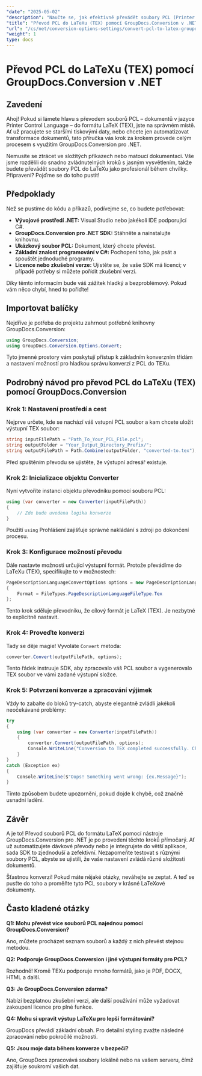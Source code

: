 ```yaml
---
"date": "2025-05-02"
"description": "Naučte se, jak efektivně převádět soubory PCL (Printer Command Language) do LaTeXu (TEX) pomocí nástroje GroupDocs.Conversion pro .NET. Tato podrobná příručka zahrnuje procesy nastavení, konfigurace a převodu."
"title": "Převod PCL do LaTeXu (TEX) pomocí GroupDocs.Conversion v .NET"
"url": "/cs/net/conversion-options-settings/convert-pcl-to-latex-groupdocs-net/"
"weight": 1
type: docs
---
```

# Převod PCL do LaTeXu (TEX) pomocí GroupDocs.Conversion v .NET

## Zavedení

Ahoj! Pokud si lámete hlavu s převodem souborů PCL – dokumentů v jazyce Printer Control Language – do formátu LaTeX (TEX), jste na správném místě. Ať už pracujete se staršími tiskovými daty, nebo chcete jen automatizovat transformace dokumentů, tato příručka vás krok za krokem provede celým procesem s využitím GroupDocs.Conversion pro .NET.

Nemusíte se ztrácet ve složitých příkazech nebo matoucí dokumentaci. Vše jsme rozdělili do snadno zvládnutelných kroků s jasným vysvětlením, takže budete převádět soubory PCL do LaTeXu jako profesionál během chvilky. Připraveni? Pojďme se do toho pustit!


## Předpoklady

Než se pustíme do kódu a příkazů, podívejme se, co budete potřebovat:

- **Vývojové prostředí .NET:** Visual Studio nebo jakékoli IDE podporující C#.
- **GroupDocs.Conversion pro .NET SDK:** Stáhněte a nainstalujte knihovnu.
- **Ukázkový soubor PCL:** Dokument, který chcete převést.
- **Základní znalost programování v C#:** Pochopení toho, jak psát a spouštět jednoduché programy.
- **Licence nebo zkušební verze:** Ujistěte se, že vaše SDK má licenci; v případě potřeby si můžete pořídit zkušební verzi.

Díky těmto informacím bude váš zážitek hladký a bezproblémový. Pokud vám něco chybí, hned to pořiďte!


## Importovat balíčky

Nejdříve je potřeba do projektu zahrnout potřebné knihovny GroupDocs.Conversion:

```csharp
using GroupDocs.Conversion;
using GroupDocs.Conversion.Options.Convert;
```

Tyto jmenné prostory vám poskytují přístup k základním konverzním třídám a nastavení možností pro hladkou správu konverzí z PCL do TEXu.


## Podrobný návod pro převod PCL do LaTeXu (TEX) pomocí GroupDocs.Conversion

### Krok 1: Nastavení prostředí a cest

Nejprve určete, kde se nachází váš vstupní PCL soubor a kam chcete uložit výstupní TEX soubor:

```csharp
string inputFilePath = "Path_To_Your_PCL_File.pcl";
string outputFolder = "Your_Output_Directory_Prefix/";
string outputFilePath = Path.Combine(outputFolder, "converted-to.tex");
```

Před spuštěním převodu se ujistěte, že výstupní adresář existuje.

### Krok 2: Inicializace objektu Converter

Nyní vytvoříte instanci objektu převodníku pomocí souboru PCL:

```csharp
using (var converter = new Converter(inputFilePath))
{
    // Zde bude uvedena logika konverze
}
```

Použití `using` Prohlášení zajišťuje správné nakládání s zdroji po dokončení procesu.

### Krok 3: Konfigurace možností převodu

Dále nastavte možnosti určující výstupní formát. Protože převádíme do LaTeXu (TEX), specifikujte to v možnostech:

```csharp
PageDescriptionLanguageConvertOptions options = new PageDescriptionLanguageConvertOptions
{
    Format = FileTypes.PageDescriptionLanguageFileType.Tex
};
```

Tento krok sděluje převodníku, že cílový formát je LaTeX (TEX). Je nezbytné to explicitně nastavit.

### Krok 4: Proveďte konverzi

Tady se děje magie! Vyvoláte `Convert` metoda:

```csharp
converter.Convert(outputFilePath, options);
```

Tento řádek instruuje SDK, aby zpracovalo váš PCL soubor a vygenerovalo TEX soubor ve vámi zadané výstupní složce.

### Krok 5: Potvrzení konverze a zpracování výjimek

Vždy to zabalte do bloků try-catch, abyste elegantně zvládli jakékoli neočekávané problémy:

```csharp
try
{
    using (var converter = new Converter(inputFilePath))
    {
        converter.Convert(outputFilePath, options);
        Console.WriteLine("Conversion to TEX completed successfully. Check your output folder!");
    }
}
catch (Exception ex)
{
    Console.WriteLine($"Oops! Something went wrong: {ex.Message}");
}
```

Tímto způsobem budete upozorněni, pokud dojde k chybě, což značně usnadní ladění.


## Závěr

A je to! Převod souborů PCL do formátu LaTeX pomocí nástroje GroupDocs.Conversion pro .NET je po provedení těchto kroků přímočarý. Ať už automatizujete dávkové převody nebo je integrujete do větší aplikace, sada SDK to zjednoduší a zefektivní. Nezapomeňte testovat s různými soubory PCL, abyste se ujistili, že vaše nastavení zvládá různé složitosti dokumentů.

Šťastnou konverzi! Pokud máte nějaké otázky, neváhejte se zeptat. A teď se pusťte do toho a proměňte tyto PCL soubory v krásné LaTeXové dokumenty.


## Často kladené otázky

**Q1: Mohu převést více souborů PCL najednou pomocí GroupDocs.Conversion?**  

Ano, můžete procházet seznam souborů a každý z nich převést stejnou metodou.

**Q2: Podporuje GroupDocs.Conversion i jiné výstupní formáty pro PCL?**  

Rozhodně! Kromě TEXu podporuje mnoho formátů, jako je PDF, DOCX, HTML a další.

**Q3: Je GroupDocs.Conversion zdarma?**  

Nabízí bezplatnou zkušební verzi, ale další používání může vyžadovat zakoupení licence pro plné funkce.

**Q4: Mohu si upravit výstup LaTeXu pro lepší formátování?**  

GroupDocs převádí základní obsah. Pro detailní styling zvažte následné zpracování nebo pokročilé možnosti.

**Q5: Jsou moje data během konverze v bezpečí?**  

Ano, GroupDocs zpracovává soubory lokálně nebo na vašem serveru, čímž zajišťuje soukromí vašich dat.